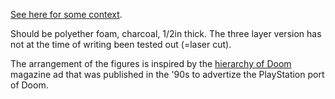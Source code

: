 [See here for some context](https://www.doomworld.com/forum/topic/66283-improving-the-reaper-miniatures-boxed-sets/).

Should be polyether foam, charcoal, 1/2in thick. The three layer version has
not at the time of writing been tested out (=laser cut).

The arrangement of the figures is inspired by the
[hierarchy of Doom](https://www.doomworld.com/pageofdoom/graphics/treebig.jpg)
magazine ad that was published in the '90s to advertize the PlayStation port
of Doom.
